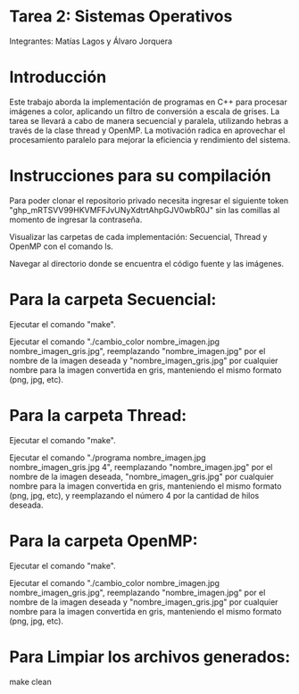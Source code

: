 # Tarea 2: Sistemas Operativos
Integrantes: Matías Lagos y Álvaro Jorquera

# Introducción
Este trabajo aborda la implementación de programas en C++ para procesar imágenes a color, aplicando un filtro de conversión a escala de grises. La tarea se llevará a cabo de manera secuencial y paralela, utilizando hebras a través de la clase thread y OpenMP. La motivación radica en aprovechar el procesamiento paralelo para mejorar la eficiencia y rendimiento del sistema.

# Instrucciones para su compilación
Para poder clonar el repositorio privado necesita ingresar el siguiente token "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" sin las comillas al momento de ingresar la contraseña.

Visualizar las carpetas de cada implementación: Secuencial, Thread y OpenMP con el comando ls.

Navegar al directorio donde se encuentra el código fuente y las imágenes.

# Para la carpeta Secuencial:
Ejecutar el comando "make".

Ejecutar el comando "./cambio_color nombre_imagen.jpg nombre_imagen_gris.jpg", reemplazando "nombre_imagen.jpg" por el nombre de la imagen deseada y "nombre_imagen_gris.jpg" por cualquier nombre para la imagen convertida en gris, manteniendo el mismo formato (png, jpg, etc).

# Para la carpeta Thread:
Ejecutar el comando "make".

Ejecutar el comando "./programa nombre_imagen.jpg nombre_imagen_gris.jpg 4", reemplazando "nombre_imagen.jpg" por el nombre de la imagen deseada, "nombre_imagen_gris.jpg" por cualquier nombre para la imagen convertida en gris, manteniendo el mismo formato (png, jpg, etc), y reemplazando el número 4 por la cantidad de hilos deseada.

# Para la carpeta OpenMP:
Ejecutar el comando "make".

Ejecutar el comando "./cambio_color nombre_imagen.jpg nombre_imagen_gris.jpg", reemplazando "nombre_imagen.jpg" por el nombre de la imagen deseada y "nombre_imagen_gris.jpg" por cualquier nombre para la imagen convertida en gris, manteniendo el mismo formato (png, jpg, etc).

# Para Limpiar los archivos generados:
make clean
